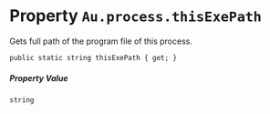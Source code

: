 # Property `Au.process.thisExePath`

Gets full path of the program file of this process.

```
public static string thisExePath { get; }
```

##### Property Value

`string`